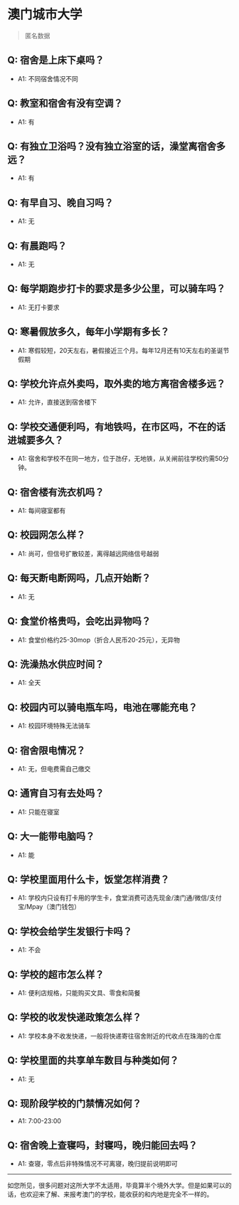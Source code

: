# 澳门城市大学
> 匿名数据
## Q: 宿舍是上床下桌吗？
- A1: 不同宿舍情况不同
## Q: 教室和宿舍有没有空调？
- A1: 有
## Q: 有独立卫浴吗？没有独立浴室的话，澡堂离宿舍多远？
- A1: 有
## Q: 有早自习、晚自习吗？
- A1: 无
## Q: 有晨跑吗？
- A1: 无
## Q: 每学期跑步打卡的要求是多少公里，可以骑车吗？
- A1: 无打卡要求
## Q: 寒暑假放多久，每年小学期有多长？
- A1: 寒假较短，20天左右，暑假接近三个月。每年12月还有10天左右的圣诞节假期
## Q: 学校允许点外卖吗，取外卖的地方离宿舍楼多远？
- A1: 允许，直接送到宿舍楼下
## Q: 学校交通便利吗，有地铁吗，在市区吗，不在的话进城要多久？
- A1: 宿舍和学校不在同一地方，位于氹仔，无地铁，从关闸前往学校约需50分钟。
## Q: 宿舍楼有洗衣机吗？
- A1: 每间寝室都有
## Q: 校园网怎么样？
- A1: 尚可，但信号扩散较差，离得越远网络信号越弱
## Q: 每天断电断网吗，几点开始断？
- A1: 无
## Q: 食堂价格贵吗，会吃出异物吗？
- A1: 食堂价格约25-30mop（折合人民币20-25元），无异物
## Q: 洗澡热水供应时间？
- A1: 全天
## Q: 校园内可以骑电瓶车吗，电池在哪能充电？
- A1: 校园环境特殊无法骑车
## Q: 宿舍限电情况？
- A1: 无，但电费需自己缴交
## Q: 通宵自习有去处吗？
- A1: 只能在寝室
## Q: 大一能带电脑吗？
- A1: 能
## Q: 学校里面用什么卡，饭堂怎样消费？
- A1: 学校内只设有打卡用的学生卡，食堂消费可选先现金/澳门通/微信/支付宝/Mpay（澳门钱包）
## Q: 学校会给学生发银行卡吗？
- A1: 不会
## Q: 学校的超市怎么样？
- A1: 便利店规格，只能购买文具、零食和简餐
## Q: 学校的收发快递政策怎么样？
- A1: 学校本身不收发快递，一般将快递寄往宿舍附近的代收点在珠海的仓库
## Q: 学校里面的共享单车数目与种类如何？
- A1: 无
## Q: 现阶段学校的门禁情况如何？
- A1: 7:00-23:00
## Q: 宿舍晚上查寝吗，封寝吗，晚归能回去吗？
- A1: 查寝，零点后非特殊情况不可离寝，晚归提前说明即可
***
如您所见，很多问题对这所大学不太适用，毕竟算半个境外大学。但是如果可以的话，也欢迎来了解、来报考澳门的学校，能收获的和内地是完全不一样的。